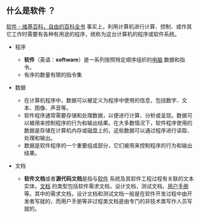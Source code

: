 ## 什么是软件 ？
[软件 - 维基百科，自由的百科全书](https://zh.wikipedia.org/zh-cn/%E8%BD%AF%E4%BB%B6)
事实上，利用计算机进行计算、控制、或作其它工作时需要有各种有用途的程序，统称为这台计算机的程序或软件系统。
- 程序
	- **软件**（英语：**software**）是一系列按照特定顺序组织的[电脑]( https://zh.wikipedia.org/wiki/%E9%9B%BB%E8%85%A6 "电脑") 数据和指令。
	- 有序的数量有限的指令集

- 数据
	- 在计算机程序中，数据可以被定义为程序中使用的信息，包括数字、文本、图像、声音等。
	- 软件程序通常需要存储和处理数据，以便进行计算、分析或呈现。数据可以被用来控制程序的行为和输出结果。在大多数情况下，软件程序使用的数据是存储在计算机内存或磁盘上的，这些数据可以通过程序进行读取、处理和输出。
	- 数据是软件程序的一个重要组成部分，它们被用来控制程序的行为和输出结果。
- 文档
	- **软件文档**或者**源代码文档**是指与[软件]( https://zh.wikipedia.org/wiki/%E8%BD%AF%E4%BB%B6 "软件") 系统及其软件工程过程有关联的文本实体。[文档]( https://zh.wikipedia.org/wiki/%E6%96%87%E6%A1%A3 "文档") 的类型包括软件需求文档，设计文档，测试文档，[用户手册]( https://zh.wikipedia.org/w/index.php?title=%E7%94%A8%E6%88%B7%E6%89%8B%E5%86%8C&action=edit&redlink=1 "用户手册（页面不存在）") 等。其中的需求文档，设计文档和测试文档一般是在软件开发过程中由开发者写就的，而用户手册等非过程类文档是由专门的非技术类写作人员写就的。
